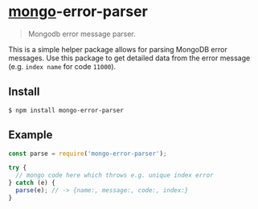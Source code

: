 # [mongo](https://docs.mongodb.com/ecosystem/drivers/node-js/)-error-parser

> Mongodb error message parser.

This is a simple helper package allows for parsing MongoDB error messages. Use this package to get detailed data from the error message (e.g. `index name` for code `11000`).

## Install

```
$ npm install mongo-error-parser
```

## Example

```js
const parse = require('mongo-error-parser');

try {
  // mongo code here which throws e.g. unique index error
} catch (e) {
  parse(e); // -> {name:, message:, code:, index:}
}
```
